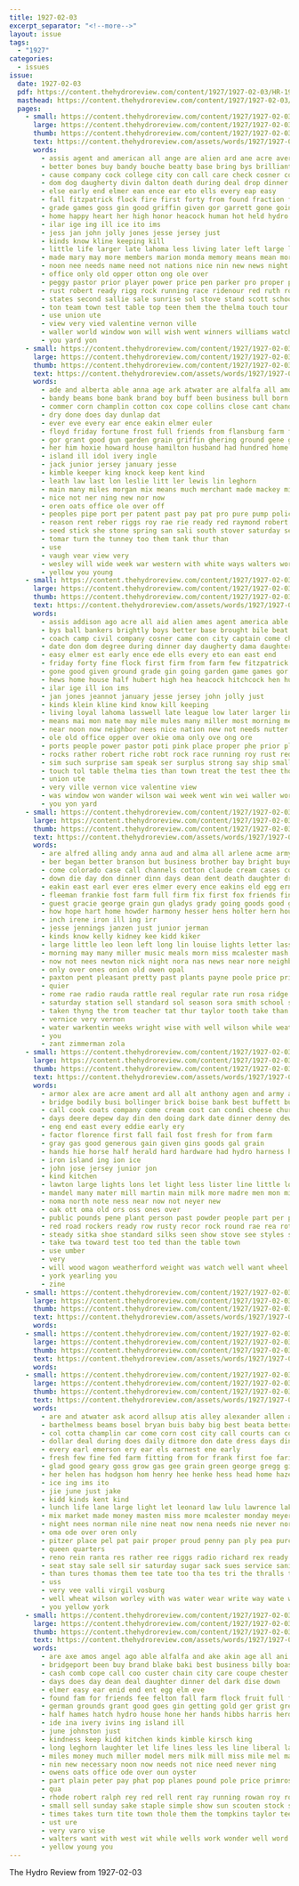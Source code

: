 ```yaml
---
title: 1927-02-03
excerpt_separator: "<!--more-->"
layout: issue
tags:
  - "1927"
categories:
  - issues
issue:
  date: 1927-02-03
  pdf: https://content.thehydroreview.com/content/1927/1927-02-03/HR-1927-02-03.pdf
  masthead: https://content.thehydroreview.com/content/1927/1927-02-03/masthead/HR-1927-02-03.jpg
  pages:
    - small: https://content.thehydroreview.com/content/1927/1927-02-03/small/HR-1927-02-03-01.jpg
      large: https://content.thehydroreview.com/content/1927/1927-02-03/large/HR-1927-02-03-01.jpg
      thumb: https://content.thehydroreview.com/content/1927/1927-02-03/thumbnails/HR-1927-02-03-01.jpg
      text: https://content.thehydroreview.com/assets/words/1927/1927-02-03/HR-1927-02-03-01.txt
      words:
        - assis agent and american all ange are alien ard ane acre aver ago ake america aid addison arm able ani abraham ach angeline age
        - better bones buy bandy bouche beatty base bring bys brilliant bob but bales boy busi bankers brother bale bishop both brate beat barber bord books body best been business brick basket back bill boast brightly bollinger boys browne brought ball bills
        - cause company cock college city con call care check cosner come certain christmas court col chance cheer captain cordial came clinton clever church class cream county cure course caddo cartwright courage cecil can civil clarence cotton cost camp christ
        - dom dog daugherty divin dalton death during deal drop dinner days dama din deep december ditmore day divinity divine daughter done dungan damon date degree
        - else early end elmer ean ence ear eto ells every eap easy
        - fall fitzpatrick flock fire first forty from found fraction fine fetcher for few fallen fell firm friends farmer far friday friend farm
        - grade games goss gin good griffin given gor garrett gone going gove garden gaze ground game
        - home happy heart her high honor heacock human hot held hydro has hand hubert hard hart hyde how hews homa him hool hor hen homer hitchcock hed house hens hobart hope half hands heir hea had hinton
        - ilar ige ing ill ice ito ims
        - jess jan john jolly jones jesse jersey just
        - kinds know kline keeping kill
        - little life larger late lahoma less living later left large league lovely les low like land lincoln last long lasswell loyal line
        - made mary may more members marion monda memory means mean morning much many miller march merry miss missouri mill man manner mile martha moray mete might matter marke most monday mules mark master
        - noon nee needs name need not nations nice nin new news night noel near now nutter nay neighbor nation
        - office only old opper otton ong ole over
        - peggy pastor prior player power price pen parker pro proper plant paper pott pink people plan potter public president plain pick peace present priday part points point pol post purchase ports
        - rust robert ready rigg rock running race ridenour red ruth roads rather rocks rom route ray roy robt record
        - states second sallie sale sunrise sol stove stand scott school shone such south slight shed still son stutzman she stock save strong sunday see sim sherman state sales sprain stunz send strain ser sam supper surplus stockton sun shadow ship seed speak simpson small shin score sees sand sat set schools short surprise student service saturday
        - ton team town test table top teen them the thelma touch tour than ting thousand then taken treat tar take try
        - use union ute
        - view very vied valentine vernon ville
        - waller world window won will wish went winners williams watch week wit was war words west worth walter water well weiner winter win weathers way wander work welfare wear with weeks while wheat working warde wilson
        - you yard yon
    - small: https://content.thehydroreview.com/content/1927/1927-02-03/small/HR-1927-02-03-02.jpg
      large: https://content.thehydroreview.com/content/1927/1927-02-03/large/HR-1927-02-03-02.jpg
      thumb: https://content.thehydroreview.com/content/1927/1927-02-03/thumbnails/HR-1927-02-03-02.jpg
      text: https://content.thehydroreview.com/assets/words/1927/1927-02-03/HR-1927-02-03-02.txt
      words:
        - ade and alberta able anna age ark atwater are alfalfa all amos
        - bandy beams bone bank brand boy buff been business bull born break black brown best boys buyers border better buy bles big baby bran but buster
        - commer corn champlin cotton cox cope collins close cant chandler coln call cane care course clear carry comb car county cecil can cost city
        - dry done does day dunlap dat
        - ever eve every ear ence eakin elmer euler
        - floyd friday fortune frost full friends from flansburg farm fee frank fell for finely first
        - gor grant good gun garden grain griffin ghering ground gene greeson goods
        - her him hoxie howard house hamilton husband had hundred home has hund horn holter harry hay hens hydro
        - island ill idol ivery ingle
        - jack junior jersey january jesse
        - kimble keeper king knock keep kent kind
        - leath law last lon leslie litt ler lewis lin leghorn
        - main many miles morgan mix means much merchant made mackey million more manu mash must money mayo mis meal mel matter miller mens men
        - nice not ner ning new nor now
        - oren oats office ole over off
        - peoples pipe port per patent past pay pat pro pure pump police price pack pen platt pell profit proud pound pair
        - reason rent reber riggs roy rae rie ready red raymond robert rock rhode
        - seed stick she stone spring san sali south stover saturday setting study sell sayre simpler small skill sheriff store sunday second sake sale stock see said service state son starring street
        - tomar turn the tunney too them tank thur than
        - use
        - vaugh vear view very
        - wesley will wide week war western with white ways walters world weatherford worth wood well win wells winter welborn west winking wan work
        - yellow you young
    - small: https://content.thehydroreview.com/content/1927/1927-02-03/small/HR-1927-02-03-03.jpg
      large: https://content.thehydroreview.com/content/1927/1927-02-03/large/HR-1927-02-03-03.jpg
      thumb: https://content.thehydroreview.com/content/1927/1927-02-03/thumbnails/HR-1927-02-03-03.jpg
      text: https://content.thehydroreview.com/assets/words/1927/1927-02-03/HR-1927-02-03-03.txt
      words:
        - assis addison ago acre all aid alien ames agent america able ange ake ave ards american angeline and aver arkansas abraham are ates age
        - bys ball bankers brightly boys better base brought bile beat best body bishop boast but beau bouche brilliant brother bring beatty bill bord barber bob bones buy been boy bales bandy back baptist bollinger basket busi brage business bills both brie books
        - coach camp civil company cosner came con city captain come church cause can cure caddo card cartwright cock cha county course certain clinton cau cotton court check col cream cecil care college cordial clever christ car class chance
        - date don dom degree during dinner day daugherty dama daughter dat dail dungan ditmore dalton drop deep death deal dog damon december divin divinity done days divine
        - easy elmer est early ence ede ells every eto ean east end
        - friday forty fine flock first firm from farm few fitzpatrick fire for farmer far friends fallen found fraction fall
        - gone good given ground grade gin going garden game games gor gaze goss griffin garrett
        - hews home house half hubert high hea heacock hitchcock hen human has hens henry hobart how her heir had homer held hie happy hope hinton heart honor heen hard hands hoi hand hydro him hydes hart
        - ilar ige ill ion ims
        - jan jones jeannot january jesse jersey john jolly just
        - kinds klein kline kind know kill keeping
        - living loyal lahoma lasswell late league low later larger lincoln large life lentine lovely lake long like line les little left less last
        - means mai mon mate may mile mules many miller most morning mers much miss members monday manner might mattar merry marion man more master mill mean memory made martha
        - near noon now neighbor nees nice nation new not needs nutter nay nations name news need night
        - ole old office opper over okie oma only ove ong ore
        - ports people power pastor poti pink place proper phe prior plant part parker player present pick pat public plan point prom purchase post peace pol pro potter park plain paper pies points
        - rocks rather robert riche robt rock race running roy rust red ray ready ruth roads ried record ridenour
        - sim such surprise sam speak ser surplus strong say ship small stunz school strain schools sale short shadow stockton send stock sun sherman shed save sees second state set son service south supper strange saturday sunday states servi slight she sunrise still student see sallie standing sat stand stutzman shone scott
        - touch tol table thelma ties than town treat the test thee thousand tour them taken tar take ton team top then try
        - union ute
        - very ville vernon vice valentine view
        - was window won wander wilson wai week went win wei waller worth will welfare well walter weeks while world wish weathers working war work water with winners ware winter watch words warde wheat west wit williams weiner white wear
        - you yon yard
    - small: https://content.thehydroreview.com/content/1927/1927-02-03/small/HR-1927-02-03-04.jpg
      large: https://content.thehydroreview.com/content/1927/1927-02-03/large/HR-1927-02-03-04.jpg
      thumb: https://content.thehydroreview.com/content/1927/1927-02-03/thumbnails/HR-1927-02-03-04.jpg
      text: https://content.thehydroreview.com/assets/words/1927/1927-02-03/HR-1927-02-03-04.txt
      words:
        - are alfred alling andy anna aud and alma all arlene acme army aid arm amos aubrey ard ago author
        - ber began better branson but business brother bay bright buyers butter braly bandy been bone bergen bride bro barn beulah bands back bennie ben baek baby best bert butler baltimore bertha bethel body buy
        - come colorado case call channels cotton claude cream cases corn cloudy col clarence constant cecil carver care can clyde coast car cort curling cation creek chick city
        - down die day don dinner dinn days dean dent death daughter drum
        - eakin east earl ever eres elmer every ence eakins eld egg ernest
        - fleeman frankie fost farm full firm fix first fox friends fine free folsom filling from fern foreman for few folks ford fell
        - guest gracie george grain gun gladys grady going goods good gee grand gane getting gregor garden goss german
        - how hope hart home howder harmony hesser hens holter hern house hin had harold him her hard homa has herndon hydro hatfield heidebrecht hom health henry hen hair
        - inch irene iron ill ing irr
        - jesse jennings janzen just junior jerman
        - kinds know kelly kidney kee kidd kiker
        - large little leo leon left long lin louise lights letter lasswell litle list lei lahoma lola louis learn liv less lemon last leone late loose logan lynn lord
        - morning may many miller music meals morn miss mcalester mash more mildred mission money most mone milk minnie mineral motto miner margie made man mary monday mackey
        - now not nees newton nick night nora nas news near nore neighbors nee
        - only over ones onion old owen opal
        - paxton pent pleasant pretty past plants payne poole price pride pack place pearl per plaster power pro pint plate pitzer
        - quier
        - rome rae radio rauda rattle real regular rate run rosa ridge rabe rum rust reynolds ruba rank russian roy rhoads robbins ready reach ruth ruby ray reason ree rose raymond rexroat rosella
        - saturday station sell standard sol season sora smith school speedy snyder stores schoo soon seiberling store southard sea sunshine she sal service sale stay selma sehr scarth sick sidney strong sample sleet spell sunday sullivan sister snow sund see sun son sway sinclair south short soap special sunda such smile
        - taken thyng the trom teacher tat thur taylor tooth take than tave tine ton tast them talkington trial town
        - vernice very vernon
        - water warkentin weeks wright wise with well wilson while weatherford wyatt wark work was want wees weather will why wil wisel went west wearing walter worley week waters wish
        - you
        - zant zimmerman zola
    - small: https://content.thehydroreview.com/content/1927/1927-02-03/small/HR-1927-02-03-05.jpg
      large: https://content.thehydroreview.com/content/1927/1927-02-03/large/HR-1927-02-03-05.jpg
      thumb: https://content.thehydroreview.com/content/1927/1927-02-03/thumbnails/HR-1927-02-03-05.jpg
      text: https://content.thehydroreview.com/assets/words/1927/1927-02-03/HR-1927-02-03-05.txt
      words:
        - armor alex are acre ament ard all alt anthony agen and army arch area aslam aid
        - bridge bodily busi bollinger brick boise bank best buffett buy boys baal box bees but board barn both black business big bel body butter
        - call cook coats company come cream cost can condi cheese church clerk colt cable chance con cotton credit city cash clinton
        - days deere depew day din den doing dark date dinner denny dewey dairy dress dover dresser
        - eng end east every eddie early ery
        - factor florence first fall fail fost fresh for from farm
        - gray gas good generous gain given gins goods gal grain
        - hands hie horse half herald hard hardware had hydro harness holter hobart her haar house
        - iron island ing ion ice
        - john jose jersey junior jon
        - kind kitchen
        - lawton large lights lons let light less lister line little look land lead
        - mandel many mater mill martin main milk more madre men mon miles mighty most mens made mare mule may modes mirro
        - noma north note ness near now not neyer new
        - oak ott oma old ors oss ones over
        - public pounds pene plant person past powder people part per place peoples
        - red road rockers ready row rusty recor rock round rae rea rote
        - steady sitka shoe standard silks seen show stove see styles seed sled six south starts sack street spring suits stern state san sewing soon span seven service season springs shirts store sell sale states set shawnee such streets
        - take twa toward test too ted than the table town
        - use umber
        - very
        - will wood wagon weatherford weight was watch well want wheel weld worlds with weber work wash
        - york yearling you
        - zine
    - small: https://content.thehydroreview.com/content/1927/1927-02-03/small/HR-1927-02-03-06.jpg
      large: https://content.thehydroreview.com/content/1927/1927-02-03/large/HR-1927-02-03-06.jpg
      thumb: https://content.thehydroreview.com/content/1927/1927-02-03/thumbnails/HR-1927-02-03-06.jpg
      text: https://content.thehydroreview.com/assets/words/1927/1927-02-03/HR-1927-02-03-06.txt
      words:
    - small: https://content.thehydroreview.com/content/1927/1927-02-03/small/HR-1927-02-03-07.jpg
      large: https://content.thehydroreview.com/content/1927/1927-02-03/large/HR-1927-02-03-07.jpg
      thumb: https://content.thehydroreview.com/content/1927/1927-02-03/thumbnails/HR-1927-02-03-07.jpg
      text: https://content.thehydroreview.com/assets/words/1927/1927-02-03/HR-1927-02-03-07.txt
      words:
    - small: https://content.thehydroreview.com/content/1927/1927-02-03/small/HR-1927-02-03-08.jpg
      large: https://content.thehydroreview.com/content/1927/1927-02-03/large/HR-1927-02-03-08.jpg
      thumb: https://content.thehydroreview.com/content/1927/1927-02-03/thumbnails/HR-1927-02-03-08.jpg
      text: https://content.thehydroreview.com/assets/words/1927/1927-02-03/HR-1927-02-03-08.txt
      words:
        - are and atwater ask acord allsup atis alley alexander allen acs all ane able ale age
        - barthelmess beams bosel bryan buis baby big best beata better bor buyers bill bag barnes bandy bassler bee bars bradley browne bel boucher boschert boys been but business bank bert back bread brother
        - col cotta champlin car come corn cost city call courts can cody cant chick coupe cox che chic
        - dollar deal during does daily ditmore don date dress days dinner doak day daughter deleo dae dai
        - every earl emerson ery ear els earnest ene early
        - fresh few fine fed farm fitting from for frank first foe fariss
        - glad good geary goss grow gas gee grain green george gregg gilstrap greeson gress
        - her helen has hodgson hom henry hee henke hess head home hazel how hafer hot hydro harry house hens hinton holter
        - ice ing ims ito
        - jie june just jake
        - kidd kinds kent kind
        - lunch life lane large light let leonard law lulu lawrence lake last lee like letter long list lose
        - mix market made money masten miss more mcalester monday meyers marshall mackey million marie mate mill morning mccool mash mckay miller much mary mir man martin mckee
        - night nees norman nile nine neat now nena needs nie never north not
        - oma ode over oren only
        - pitzer place pel pat pair proper proud penny pan ply pea purchase process pride posey puri pound pool pai parm part port
        - queen quarters
        - reno rein ranta res rather ree riggs radio richard rex ready route road rom ross ralph
        - seat stay sale sell sir saturday sugar sack sues service sani sister sacks sun smith sales scales save stores shidler sunday seed said see she son shiek sup sick say star scott silk sedan stover sue six sayre south staples season sparks
        - than tures thomas them tee tate too tha tes tri the thralls taken try ten tame take trull thing teed thu throw tol
        - uss
        - very vee valli virgil vosburg
        - well wheat wilson worley with was water wear write way wate wright while wells weeks waite week wide west wife will watch
        - you yellow york
    - small: https://content.thehydroreview.com/content/1927/1927-02-03/small/HR-1927-02-03-09.jpg
      large: https://content.thehydroreview.com/content/1927/1927-02-03/large/HR-1927-02-03-09.jpg
      thumb: https://content.thehydroreview.com/content/1927/1927-02-03/thumbnails/HR-1927-02-03-09.jpg
      text: https://content.thehydroreview.com/assets/words/1927/1927-02-03/HR-1927-02-03-09.txt
      words:
        - are axe amos angel ago able alfalfa and ake akin age all ani
        - bridgeport been buy brand blake baki best business billy boast better brass but bard buff bock began bist big bandy back bank bull both bure bolts
        - cash comb cope call coo custer chain city care coupe chester cate come curtain choice cane carry collins cai cream can child chick corn company
        - days does day dean deal daughter dinner del dark dise down
        - elmer easy ear enid end ent egg elm eve
        - found fam for friends fee felton fall farm flock fruit full fig frank ferguson fellow from fresh farmer few ford farms fergason famous
        - german grounds grant good goes gin getting gold ger grist green gooch gout gong gee
        - half hames hatch hydro house hone her hands hibbs harris herd height hall hard hes har heh horn hinton hoe hay harness harn howard him hooey hurry hardware handle harry has holter horse home
        - ide ina ivery ivins ing island ill
        - june johnston just
        - kindness keep kidd kitchen kinds kimble kirsch king
        - long leghorn laughter let life lines less les line liberal last lee lister lamp live lem love lia learned labor lay look
        - miles money much miller model mers milk mill miss mile mel made meal must may morris maa mackey market mis mani
        - nin new necessary noon now needs not nice need never ning
        - owens oats office ode over oun oyster
        - part plain peter pay phat pop planes pound pole price primrose pack pro plows pair pipe pov per pen pees pure payment plan prairie pump people peaches plenty page
        - qua
        - rhode robert ralph rey red rell rent ray running rowan roy road row ringler roof records
        - small sell sunday sake staple simple show sun scouten stock stover sick single seed sales seek screws stire son season seal save soon sanders spring said start stone sae short sat scarth sam safe size setting see supply service shell stare she scott sterling six still sali sale south smith such shey
        - times takes turn tite town thole them the tompkins taylor tee tank tain tillage thurs tree try theron tod thing
        - ust ure
        - very varo vise
        - walters want with west wit while wells work wonder well word way winchester win window wheel ware weeks white week will worth
        - yellow young you
---
```


The Hydro Review from 1927-02-03

<!--more-->

